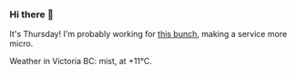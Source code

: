### Hi there :wave:

It's Thursday! I'm probably working for [this bunch](https://github.com/kohofinancial), making a service more micro.

Weather in Victoria BC: mist, at +11°C.
